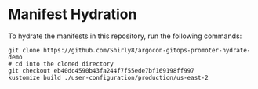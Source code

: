 # Manifest Hydration

To hydrate the manifests in this repository, run the following commands:

```shell
git clone https://github.com/Shirly8/argocon-gitops-promoter-hydrate-demo
# cd into the cloned directory
git checkout eb40dc4590b43fa244f7f55ede7bf169198ff997
kustomize build ./user-configuration/production/us-east-2
```
